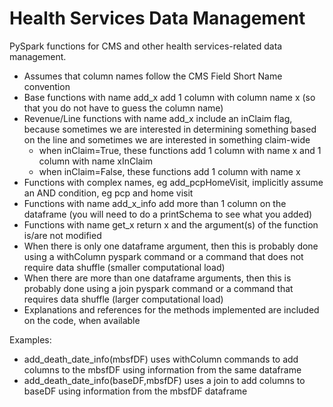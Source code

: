 # Health Services Data Management

PySpark functions for CMS and other health services-related data management. 

- Assumes that column names follow the CMS Field Short Name convention
- Base functions with name add_x  add 1 column with column name x (so that you do not have to guess the column name)
- Revenue/Line functions with name add_x include an inClaim flag, because sometimes we are interested in determining 
  something based on the line and sometimes we are interested in something claim-wide
  - when inClaim=True, these functions add 1 column with name x and 1 column with name xInClaim
  - when inClaim=False, these functions add 1 column with name x
- Functions with complex names, eg add_pcpHomeVisit, implicitly assume an AND condition, eg pcp and home visit
- Functions with name add_x_info add more than 1 column on the dataframe (you will need to do a printSchema to see what you added)
- Functions with name get_x return x and the argument(s) of the function is/are not modified
- When there is only one dataframe argument, then this is probably done using a withColumn pyspark command or a command 
   that does not require data shuffle (smaller computational load)
- When there are more than one dataframe arguments, then this is probably done using a join pyspark command or a command 
   that requires data shuffle (larger computational load)
- Explanations and references for the methods implemented are included on the code, when available

Examples:

- add_death_date_info(mbsfDF) uses withColumn commands to add columns to the mbsfDF using information from the same dataframe
- add_death_date_info(baseDF,mbsfDF) uses a join to add columns to baseDF using information from the mbsfDF dataframe

